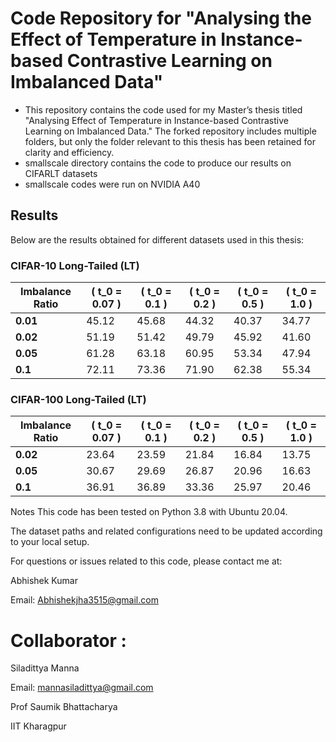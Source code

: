 # Code Repository for "Analysing the Effect of Temperature in Instance-based Contrastive Learning on Imbalanced Data" 
-  This repository contains the code used for my Master’s thesis titled "Analysing Effect of Temperature in Instance-based Contrastive Learning on Imbalanced Data." The forked repository includes multiple 
   folders, but only the folder relevant to this thesis has been retained for clarity and efficiency.
-  smallscale directory contains the code to produce our results on CIFARLT  datasets
-  smallscale codes were run on NVIDIA A40

## Results

Below are the results obtained for different datasets used in this thesis:

### CIFAR-10 Long-Tailed (LT)

| Imbalance Ratio       | \( t_0 = 0.07 \) | \( t_0 = 0.1 \) | \( t_0 = 0.2 \) | \( t_0 = 0.5 \) | \( t_0 = 1.0 \) |
|-----------------------|------------------|-----------------|-----------------|-----------------|-----------------|
| **0.01**             | 45.12           | 45.68          | 44.32          | 40.37          | 34.77          |
| **0.02**             | 51.19           | 51.42          | 49.79          | 45.92          | 41.60          |
| **0.05**             | 61.28           | 63.18          | 60.95          | 53.34          | 47.94          |
| **0.1**              | 72.11           | 73.36          | 71.90          | 62.38          | 55.34          |



### CIFAR-100 Long-Tailed (LT)

| Imbalance Ratio       | \( t_0 = 0.07 \) | \( t_0 = 0.1 \) | \( t_0 = 0.2 \) | \( t_0 = 0.5 \) | \( t_0 = 1.0 \) |
|-----------------------|------------------|-----------------|-----------------|-----------------|-----------------|
| **0.02**             | 23.64           | 23.59          | 21.84          | 16.84          | 13.75          |
| **0.05**             | 30.67           | 29.69          | 26.87          | 20.96          | 16.63          |
| **0.1**              | 36.91           | 36.89          | 33.36          | 25.97          | 20.46          |



Notes
This code has been tested on Python 3.8 with Ubuntu 20.04.

The dataset paths and related configurations need to be updated according to your local setup.


For questions or issues related to this code, please contact me at:

Abhishek Kumar

Email: Abhishekjha3515@gmail.com

# Collaborator :
Siladittya Manna

Email:  mannasiladittya@gmail.com

Prof  Saumik Bhattacharya

IIT  Kharagpur

